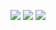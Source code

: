 <a href="https://codeclimate.com/github/ChigorinDenis/frontend-project-lvl1/maintainability"><img src="https://api.codeclimate.com/v1/badges/bf85eb7cf0ca334c0e0a/maintainability" /></a>
![](https://github.com/ChigorinDenis/frontend-project-lvl1/workflows/Node%20CI/badge.svg)
<a href="https://asciinema.org/a/uUfM7IxWYGyObqonCyabiMnwp" target="_blank"><img src="https://asciinema.org/a/uUfM7IxWYGyObqonCyabiMnwp.svg" /></a>
